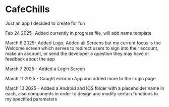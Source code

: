 # CafeChills
Just an app I decided to create for fun

Feb 24 2025- Added currently in progress file, will add name template

March 6 2025- Added Logo, Added all Screens but my current focus is the Welcome screen which serves to redirect users to sign into their account, make an account, or send the developer a question they may have or feedback about the app

March 7 2025 - Added a Login Screen

March 11 2025 - Caught error on App and added more to the Login page

March 13 2025 - Added a Android and IOS folder with a placeholder name in each, also components in order to design and modify certain functions to my specified parameters
